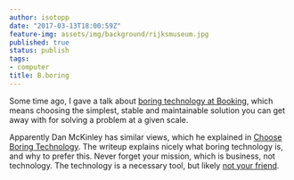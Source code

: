 ```yaml
---
author: isotopp
date: "2017-03-13T18:00:59Z"
feature-img: assets/img/background/rijksmuseum.jpg
published: true
status: publish
tags:
- computer
title: B.boring
---
```

Some time ago, I gave a talk about 
[boring technology at Booking](https://www.slideshare.net/mobile/isotopp/boring-dot-com-the-virtues-of-boring-technology),
which means choosing the simplest, stable and maintainable solution you can
get away with for solving a problem at a given scale. 

Apparently Dan McKinley has similar views, which he explained in 
[Choose Boring Technology](http://mcfunley.com/choose-boring-technology). The
writeup explains nicely what boring technology is, and why to prefer this.
Never forget your mission, which is business, not technology. The technology
is a necessary tool, but likely 
[not your friend](https://www.slideshare.net/mobile/isotopp/be-simple-be-boring-be-obvious).
